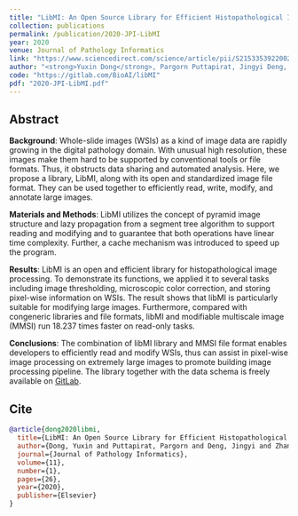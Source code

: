 ```yaml
---
title: "LibMI: An Open Source Library for Efficient Histopathological Image Processing"
collection: publications
permalink: /publication/2020-JPI-LibMI
year: 2020
venue: Journal of Pathology Informatics
link: "https://www.sciencedirect.com/science/article/pii/S2153353922002553"
author: "<strong>Yuxin Dong</strong>, Pargorn Puttapirat, Jingyi Deng, Xiangrong Zhang, Chen Li"
code: "https://gitlab.com/BioAI/libMI"
pdf: "2020-JPI-LibMI.pdf"
---
```


## Abstract

**Background**: Whole-slide images (WSIs) as a kind of image data are rapidly growing in the digital pathology domain. With unusual high resolution, these images make them hard to be supported by conventional tools or file formats. Thus, it obstructs data sharing and automated analysis. Here, we propose a library, LibMI, along with its open and standardized image file format. They can be used together to efficiently read, write, modify, and annotate large images. 

**Materials and Methods**: LibMI utilizes the concept of pyramid image structure and lazy propagation from a segment tree algorithm to support reading and modifying and to guarantee that both operations have linear time complexity. Further, a cache mechanism was introduced to speed up the program. 

**Results**: LibMI is an open and efficient library for histopathological image processing. To demonstrate its functions, we applied it to several tasks including image thresholding, microscopic color correction, and storing pixel-wise information on WSIs. The result shows that libMI is particularly suitable for modifying large images. Furthermore, compared with congeneric libraries and file formats, libMI and modifiable multiscale image (MMSI) run 18.237 times faster on read-only tasks. 

**Conclusions**: The combination of libMI library and MMSI file format enables developers to efficiently read and modify WSIs, thus can assist in pixel-wise image processing on extremely large images to promote building image processing pipeline. The library together with the data schema is freely available on [GitLab](https://gitlab.com/BioAI/libMI).

## Cite

```bibtex
@article{dong2020libmi,
  title={LibMI: An Open Source Library for Efficient Histopathological Image Processing},
  author={Dong, Yuxin and Puttapirat, Pargorn and Deng, Jingyi and Zhang, Xiangrong and Li, Chen},
  journal={Journal of Pathology Informatics},
  volume={11},
  number={1},
  pages={26},
  year={2020},
  publisher={Elsevier}
}
```
